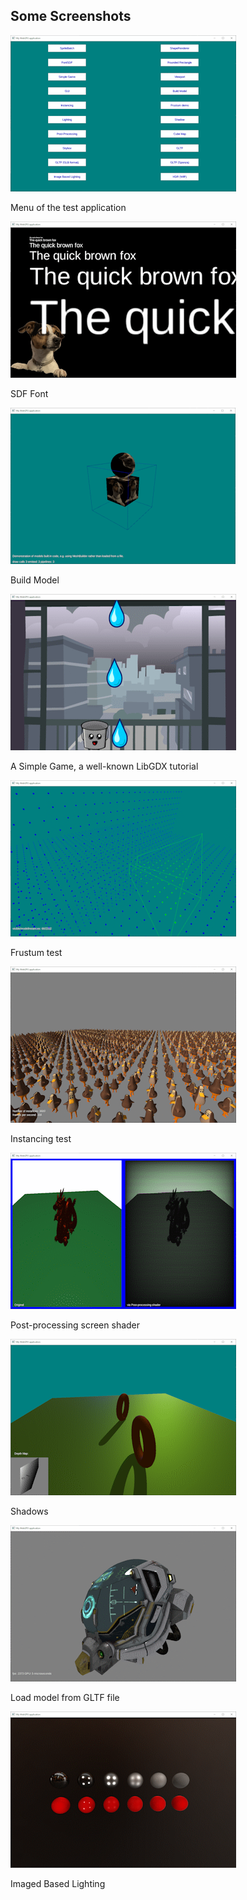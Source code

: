## Some Screenshots

![menu.png](images%2Fmenu.png)

Menu of the test application



![test-sdffont.png](images%2Ftest-sdffont.png)

SDF Font



![test-build-model.png](images%2Ftest-build-model.png)

Build Model

![test-simple-game.png](images%2Ftest-simple-game.png)

A Simple Game, a well-known LibGDX tutorial

![test-frustum.png](images%2Ftest-frustum.png)

Frustum test



![test-instancing.png](images%2Ftest-instancing.png)

Instancing test



![test-post-processing.png](images%2Ftest-post-processing.png)

Post-processing screen shader




![test-shadows.png](images%2Ftest-shadows.png)

Shadows



![test-gltf.png](images%2Ftest-gltf.png)

Load model from GLTF file



![test-gltf.png](images%2Ftest-IBLgen.png)

Imaged Based Lighting